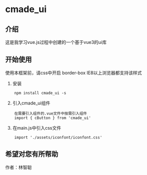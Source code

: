 # cmade_ui

## 介绍

这是我学习vue.js过程中创建的一个基于vue3的ui库

## 开始使用

使用本框架前，请css中开启 border-box
IE8以上浏览器都支持该样式

1. 安装
```
    npm install cmade_ui -s
```
2. 引入cmade_ui组件
```
    在需要引入组件的.vue文件中按需引入组件
    import { cButton } from 'cmade_ui' 
```
3. 在main.js中引入css文件
```
    import './assets/iconfont/iconfont.css'
```

## 希望对您有所帮助

作者：林智聪
